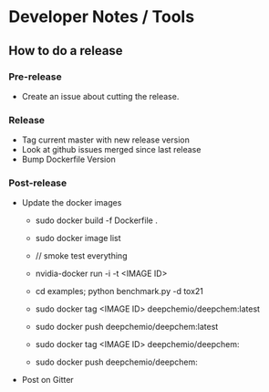 Developer Notes / Tools
=======================

How to do a release
-------------------

### Pre-release
- Create an issue about cutting the release.

### Release
- Tag current master with new release version
- Look at github issues merged since last release
- Bump Dockerfile Version

### Post-release
- Update the docker images
  - sudo docker build -f Dockerfile .
  - sudo docker image list

  - // smoke test everything
  - nvidia-docker run -i -t \<IMAGE ID\>
  - cd examples; python benchmark.py -d tox21

  - sudo docker tag \<IMAGE ID\> deepchemio/deepchem:latest
  - sudo docker push deepchemio/deepchem:latest

  - sudo docker tag \<IMAGE ID\> deepchemio/deepchem:<version>
  - sudo docker push deepchemio/deepchem:<version>
- Post on Gitter
